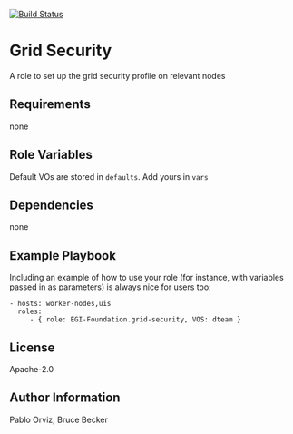 [![Build Status](https://travis-ci.org/brucellino/ansible-grid-security.svg?branch=master)](https://travis-ci.org/brucellino/ansible-grid-security)

Grid Security
=========

A role to set up the grid security profile on relevant nodes

Requirements
------------

none

Role Variables
--------------

Default VOs are stored in `defaults`. Add yours in `vars`

Dependencies
------------
none

Example Playbook
----------------

Including an example of how to use your role (for instance, with variables passed in as parameters) is always nice for users too:

    - hosts: worker-nodes,uis
      roles:
         - { role: EGI-Foundation.grid-security, VOS: dteam }

License
-------

Apache-2.0

Author Information
------------------

Pablo Orviz, Bruce Becker
